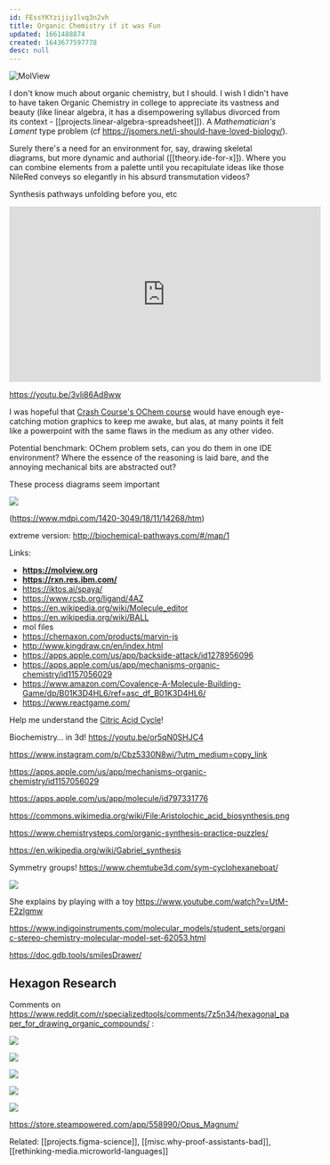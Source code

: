 ```yaml
---
id: FEssYKYzijiy1lvq3n2vh
title: Organic Chemistry if it was Fun
updated: 1661488874
created: 1643677597778
desc: null
---
```


![MolView](/assets/images/2022-01-31-17-35-13.png)

I don't know much about organic chemistry, but I should. I wish I didn't have to have taken Organic Chemistry in college to appreciate its vastness and beauty (like linear algebra, it has a disempowering syllabus divorced from its context - [[projects.linear-algebra-spreadsheet]]). A _Mathematician's Lament_ type problem (cf https://jsomers.net/i-should-have-loved-biology/).

Surely there's a need for an environment for, say, drawing skeletal diagrams, but more dynamic and authorial ([[theory.ide-for-x]]). Where you can combine elements from a palette until you recapitulate ideas like those NileRed conveys so elegantly in his absurd transmutation videos?

Synthesis pathways unfolding before you, etc

<iframe width="560" height="315" src="https://www.youtube.com/embed/zFZ5jQ0yuNA" title="YouTube video player" frameborder="0" allow="accelerometer; autoplay; clipboard-write; encrypted-media; gyroscope; picture-in-picture" allowfullscreen></iframe>

https://youtu.be/3vli86Ad8ww

I was hopeful that [Crash Course's OChem course](https://www.youtube.com/playlist?list=PL8dPuuaLjXtONguuhLdVmq0HTKS0jksS4) would have enough eye-catching motion graphics to keep me awake, but alas, at many points it felt like a powerpoint with the same flaws in the medium as any other video.

Potential benchmark: OChem problem sets, can you do them in one IDE environment? Where the essence of the reasoning is laid bare, and the annoying mechanical bits are abstracted out?

These process diagrams seem important

![](/assets/images/2022-05-03-13-31-42.png)

(https://www.mdpi.com/1420-3049/18/11/14268/htm)

extreme version: http://biochemical-pathways.com/#/map/1

Links:

- **https://molview.org**
- **https://rxn.res.ibm.com/**
- https://iktos.ai/spaya/
- https://www.rcsb.org/ligand/4AZ
- https://en.wikipedia.org/wiki/Molecule_editor
- https://en.wikipedia.org/wiki/BALL
- mol files
- https://chemaxon.com/products/marvin-js
- http://www.kingdraw.cn/en/index.html
- https://apps.apple.com/us/app/backside-attack/id1278956096
- https://apps.apple.com/us/app/mechanisms-organic-chemistry/id1157056029
- https://www.amazon.com/Covalence-A-Molecule-Building-Game/dp/B01K3D4HL6/ref=asc_df_B01K3D4HL6/
- https://www.reactgame.com/

Help me understand the [Citric Acid Cycle](https://en.m.wikipedia.org/wiki/Citric_acid_cycle)!

Biochemistry… in 3d! https://youtu.be/or5qN0SHJC4

https://www.instagram.com/p/Cbz5330N8wi/?utm_medium=copy_link

https://apps.apple.com/us/app/mechanisms-organic-chemistry/id1157056029

https://apps.apple.com/us/app/molecule/id797331776

https://commons.wikimedia.org/wiki/File:Aristolochic_acid_biosynthesis.png

https://www.chemistrysteps.com/organic-synthesis-practice-puzzles/

https://en.wikipedia.org/wiki/Gabriel_synthesis

Symmetry groups! https://www.chemtube3d.com/sym-cyclohexaneboat/

![](/assets/images/2022-08-24-14-55-04.png)

She explains by playing with a toy https://www.youtube.com/watch?v=UtM-F2zlgmw

https://www.indigoinstruments.com/molecular_models/student_sets/organic-stereo-chemistry-molecular-model-set-62053.html

https://doc.gdb.tools/smilesDrawer/

## Hexagon Research

Comments on https://www.reddit.com/r/specializedtools/comments/7z5n34/hexagonal_paper_for_drawing_organic_compounds/ :

![](/assets/images/2022-08-24-14-55-54.png)

![](/assets/images/2022-08-24-14-56-18.png)

![](/assets/images/2022-08-24-14-57-08.png)

![](/assets/images/2022-08-24-14-57-32.png)

![](/assets/images/2022-08-24-14-58-06.png)

https://store.steampowered.com/app/558990/Opus_Magnum/

Related: [[projects.figma-science]], [[misc.why-proof-assistants-bad]], [[rethinking-media.microworld-languages]]
